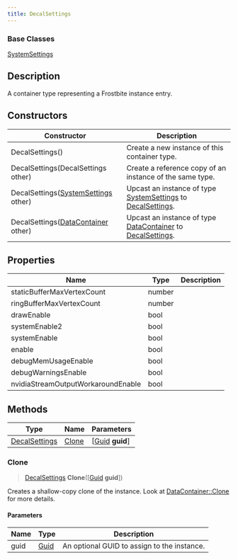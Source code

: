 ```yaml
---
title: DecalSettings
---
```

### Base Classes

[SystemSettings](SystemSettings)

## Description

A container type representing a Frostbite instance entry.

## Constructors

| Constructor                                                              | Description                                                                                                       |
| ------------------------------------------------------------------------ | ----------------------------------------------------------------------------------------------------------------- |
| DecalSettings()                                                          | Create a new instance of this container type.                                                                     |
| DecalSettings(DecalSettings other)                                       | Create a reference copy of an instance of the same type.                                                          |
| DecalSettings([SystemSettings](SystemSettings) other)                    | Upcast an instance of type [SystemSettings](SystemSettings) to [DecalSettings](DecalSettings).                    |
| DecalSettings([DataContainer](/vext/ref/shared/class/datacontainer) other) | Upcast an instance of type [DataContainer](/vext/ref/shared/class/datacontainer) to [DecalSettings](DecalSettings). |

## Properties

| Name                               | Type   | Description |
| ---------------------------------- | ------ | ----------- |
| staticBufferMaxVertexCount         | number |             |
| ringBufferMaxVertexCount           | number |             |
| drawEnable                         | bool   |             |
| systemEnable2                      | bool   |             |
| systemEnable                       | bool   |             |
| enable                             | bool   |             |
| debugMemUsageEnable                | bool   |             |
| debugWarningsEnable                | bool   |             |
| nvidiaStreamOutputWorkaroundEnable | bool   |             |

## Methods

| Type                           | Name            | Parameters                                     |
| ------------------------------ | --------------- | ---------------------------------------------- |
| [DecalSettings](DecalSettings) | [Clone](#clone) | \[[Guid](/vext/ref/shared/class/guid) **guid**\] |

### Clone

> [DecalSettings](DecalSettings) **Clone**(\[[Guid](/vext/ref/shared/class/guid) **guid**\])

Creates a shallow-copy clone of the instance. Look at [DataContainer::Clone](/vext/ref/shared/class/datacontainer#clone) for more details.

#### Parameters

| Name | Type         | Description                                 |
| ---- | ------------ | ------------------------------------------- |
| guid | [Guid](Guid) | An optional GUID to assign to the instance. |
